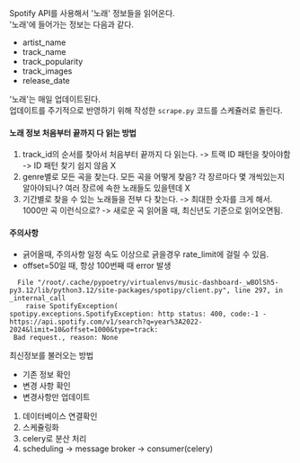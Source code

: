Spotify API를 사용해서 '노래' 정보들을 읽어온다.  
'노래'에 들어가는 정보는 다음과 같다.  
- artist_name
- track_name
- track_popularity
- track_images
- release_date

'노래'는 매일 업데이트된다.  
업데이트를 주기적으로 반영하기 위해 작성한 `scrape.py` 코드를 스케쥴러로 돌린다.


#### 노래 정보 처음부터 끝까지 다 읽는 방법
1. track_id의 순서를 찾아서 처음부터 끝까지 다 읽는다. -> 트랙 ID 패턴을 찾아야함 -> ID 패턴 찾기 쉽지 않음 X
2. genre별로 모든 곡을 찾는다. 모든 곡을 어떻게 찾음? 각 장르마다 몇 개씩있는지 알아야되나? 여러 장르에 속한 노래들도 있을텐데 X
3. 기간별로 찾을 수 있는 노래들을 전부 다 찾는다. -> 최대한 숫자를 크게 해서. 1000만 곡 이런식으로? -> 새로운 곡 읽어올 때, 최신년도 기준으로 읽어오면됨.

#### 주의사항
- 긁어올때, 주의사항 일정 속도 이상으로 긁을경우 rate_limit에 걸릴 수 있음.
- offset=50일 때, 항상 100번째 때 error 발생
```
  File "/root/.cache/pypoetry/virtualenvs/music-dashboard-_wBOlSh5-py3.12/lib/python3.12/site-packages/spotipy/client.py", line 297, in _internal_call   
    raise SpotifyException(
spotipy.exceptions.SpotifyException: http status: 400, code:-1 - https://api.spotify.com/v1/search?q=year%3A2022-2024&limit=10&offset=1000&type=track:   
 Bad request., reason: None
 ```

최신정보를 불러오는 방법
- 기존 정보 확인
- 변경 사항 확인
- 변경사항만 업데이트


1. 데이터베이스 연결확인
2. 스케쥴링화
3. celery로 분산 처리
4. scheduling -> message broker -> consumer(celery) 